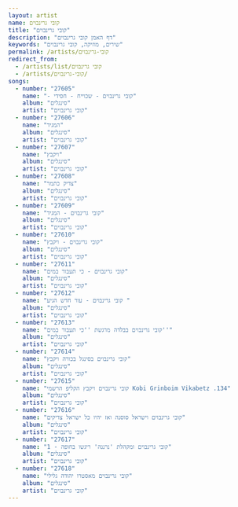 ```yaml
---
layout: artist
name: קובי גרינבוים
title: "קובי גרינבוים"
description: "דף האמן קובי גרינבוים"
keywords: "שירים, מוזיקה, קובי גרינבוים"
permalink: /artists/קובי-גרינבוים
redirect_from:
  - /artists/list/קובי גרינבוים
  - /artists/קובי-גרינבוים/
songs:
  - number: "27605"
    name: "- קובי גרינבוים - שכוייח - חסידי"
    album: "סינגלים"
    artist: "קובי גרינבוים"
  - number: "27606"
    name: "המגיד"
    album: "סינגלים"
    artist: "קובי גרינבוים"
  - number: "27607"
    name: "ויקבץ"
    album: "סינגלים"
    artist: "קובי גרינבוים"
  - number: "27608"
    name: "צדיק כתמר"
    album: "סינגלים"
    artist: "קובי גרינבוים"
  - number: "27609"
    name: "קובי גרינבוים - המגיד"
    album: "סינגלים"
    artist: "קובי גרינבוים"
  - number: "27610"
    name: "קובי גרינבוים - ויקבץ"
    album: "סינגלים"
    artist: "קובי גרינבוים"
  - number: "27611"
    name: "קובי גרינבוים - כי תעבור במים"
    album: "סינגלים"
    artist: "קובי גרינבוים"
  - number: "27612"
    name: "קובי גרינבוים - עור חדש הגיע "
    album: "סינגלים"
    artist: "קובי גרינבוים"
  - number: "27613"
    name: "קובי גרינבוים בבלדה מרגשת ''כי תעבור במים''"
    album: "סינגלים"
    artist: "קובי גרינבוים"
  - number: "27614"
    name: "קובי גרינבוים בסינגל בכורה ויקבץ"
    album: "סינגלים"
    artist: "קובי גרינבוים"
  - number: "27615"
    name: "קובי גרינבוים ויקבץ הקליפ הרשמי Kobi Grinboim Vikabetz .134"
    album: "סינגלים"
    artist: "קובי גרינבוים"
  - number: "27616"
    name: "קובי גרינבוים וישראל סוסנה ואז יהיו כל ישראל צדיקים"
    album: "סינגלים"
    artist: "קובי גרינבוים"
  - number: "27617"
    name: "קובי גרינבוים ומקהלת 'נרננה' ריגשו בחופה - 1"
    album: "סינגלים"
    artist: "קובי גרינבוים"
  - number: "27618"
    name: "קובי גרינבוים מאסטרו יהודה גלילי"
    album: "סינגלים"
    artist: "קובי גרינבוים"
---
```

